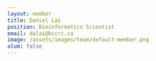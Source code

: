 ```yaml
---
layout: member
title: Daniel Lai
position: Bioinformatics Scientist
email: dalai@bccrc.ca
image: /assets/images/team/default-member.png
alum: false
---
```

